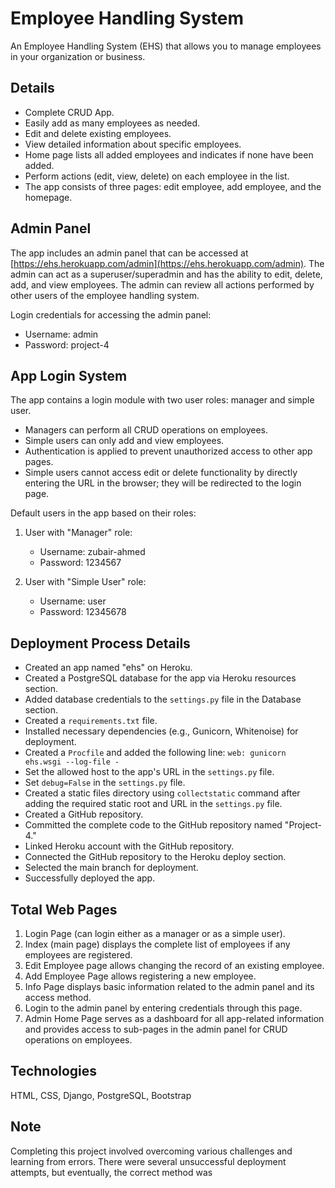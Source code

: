 # Employee Handling System

An Employee Handling System (EHS) that allows you to manage employees in your organization or business.

## Details

- Complete CRUD App.
- Easily add as many employees as needed.
- Edit and delete existing employees.
- View detailed information about specific employees.
- Home page lists all added employees and indicates if none have been added.
- Perform actions (edit, view, delete) on each employee in the list.
- The app consists of three pages: edit employee, add employee, and the homepage.

## Admin Panel

The app includes an admin panel that can be accessed at [https://ehs.herokuapp.com/admin](https://ehs.herokuapp.com/admin). The admin can act as a superuser/superadmin and has the ability to edit, delete, add, and view employees. The admin can review all actions performed by other users of the employee handling system.

Login credentials for accessing the admin panel:
- Username: admin
- Password: project-4

## App Login System

The app contains a login module with two user roles: manager and simple user.
- Managers can perform all CRUD operations on employees.
- Simple users can only add and view employees.
- Authentication is applied to prevent unauthorized access to other app pages.
- Simple users cannot access edit or delete functionality by directly entering the URL in the browser; they will be redirected to the login page.

Default users in the app based on their roles:
1. User with "Manager" role:
   - Username: zubair-ahmed
   - Password: 1234567

2. User with "Simple User" role:
   - Username: user
   - Password: 12345678

## Deployment Process Details

- Created an app named "ehs" on Heroku.
- Created a PostgreSQL database for the app via Heroku resources section.
- Added database credentials to the `settings.py` file in the Database section.
- Created a `requirements.txt` file.
- Installed necessary dependencies (e.g., Gunicorn, Whitenoise) for deployment.
- Created a `Procfile` and added the following line: `web: gunicorn ehs.wsgi --log-file -`
- Set the allowed host to the app's URL in the `settings.py` file.
- Set `debug=False` in the `settings.py` file.
- Created a static files directory using `collectstatic` command after adding the required static root and URL in the `settings.py` file.
- Created a GitHub repository.
- Committed the complete code to the GitHub repository named "Project-4."
- Linked Heroku account with the GitHub repository.
- Connected the GitHub repository to the Heroku deploy section.
- Selected the main branch for deployment.
- Successfully deployed the app.

## Total Web Pages

1. Login Page (can login either as a manager or as a simple user).
2. Index (main page) displays the complete list of employees if any employees are registered.
3. Edit Employee page allows changing the record of an existing employee.
4. Add Employee Page allows registering a new employee.
5. Info Page displays basic information related to the admin panel and its access method.
6. Login to the admin panel by entering credentials through this page.
7. Admin Home Page serves as a dashboard for all app-related information and provides access to sub-pages in the admin panel for CRUD operations on employees.

## Technologies

HTML, CSS, Django, PostgreSQL, Bootstrap

## Note

Completing this project involved overcoming various challenges and learning from errors. There were several unsuccessful deployment attempts, but eventually, the correct method was
